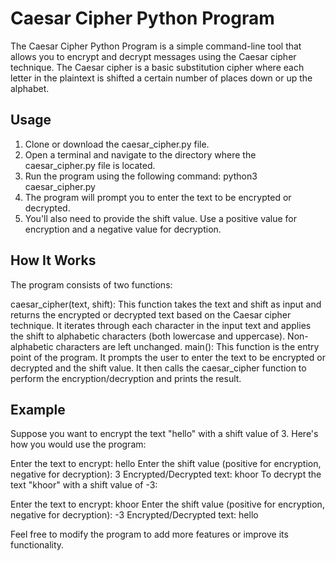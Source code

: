 # Caesar Cipher Python Program

The Caesar Cipher Python Program is a simple command-line tool that allows you to encrypt and decrypt messages using the Caesar cipher technique. The Caesar cipher is a basic substitution cipher where each letter in the plaintext is shifted a certain number of places down or up the alphabet.

## Usage

1. Clone or download the caesar_cipher.py file.
2. Open a terminal and navigate to the directory where the caesar_cipher.py file is located.
3. Run the program using the following command: python3 caesar_cipher.py
4. The program will prompt you to enter the text to be encrypted or decrypted.
5. You'll also need to provide the shift value. Use a positive value for encryption and a negative value for decryption.


## How It Works

The program consists of two functions:

caesar_cipher(text, shift): This function takes the text and shift as input and returns the encrypted or decrypted text based on the Caesar cipher technique. It iterates through each character in the input text and applies the shift to alphabetic characters (both lowercase and uppercase). Non-alphabetic characters are left unchanged.
main(): This function is the entry point of the program. It prompts the user to enter the text to be encrypted or decrypted and the shift value. It then calls the caesar_cipher function to perform the encryption/decryption and prints the result.

## Example

Suppose you want to encrypt the text "hello" with a shift value of 3. Here's how you would use the program:

Enter the text to encrypt: hello
Enter the shift value (positive for encryption, negative for decryption): 3
Encrypted/Decrypted text: khoor
To decrypt the text "khoor" with a shift value of -3:

Enter the text to encrypt: khoor
Enter the shift value (positive for encryption, negative for decryption): -3
Encrypted/Decrypted text: hello

Feel free to modify the program to add more features or improve its functionality. 
